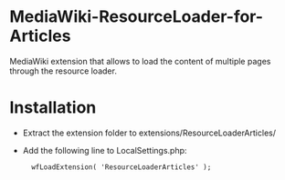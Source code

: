 # MediaWiki-ResourceLoader-for-Articles
MediaWiki extension that allows to load the content of multiple pages through the resource loader.

Installation
============
* Extract the extension folder to extensions/ResourceLoaderArticles/
* Add the following line to LocalSettings.php:

        wfLoadExtension( 'ResourceLoaderArticles' );